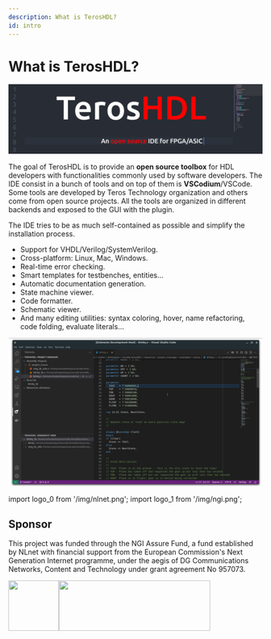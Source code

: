 ```yaml
---
description: What is TerosHDL?
id: intro
---
```


# What is TerosHDL?

<p align="center">

![TerosHDL header](/img/bcard-front-low.png) 
</p>


The goal of TerosHDL is to provide an **open source toolbox** for HDL developers with functionalities commonly used by software developers. The IDE consist in a bunch of tools and on top of them is **VSCodium**/VSCode.
Some tools are developed by Teros Technology organization and others come from open source projects. All the tools are organized in different backends and exposed to the GUI with the plugin.

The IDE tries to be as much self-contained as possible and simplify the installation process.

- Support for VHDL/Verilog/SystemVerilog.
- Cross-platform: Linux, Mac, Windows.
- Real-time error checking.
- Smart templates for testbenches, entities...
- Automatic documentation generation.
- State machine viewer.
- Code formatter.
- Schematic viewer.
- And many editing utilities: syntax coloring, hover, name refactoring, code folding, evaluate literals...

<p align="center">

![TerosHDL in action](/img/super.gif) 
</p>


import logo_0 from '/img/nlnet.png';
import logo_1 from '/img/ngi.png';


## Sponsor

This project was funded through the NGI Assure Fund, a fund established by NLnet with financial support from 
the European Commission's Next Generation Internet programme, under the aegis of DG Communications Networks, 
Content and Technology under grant agreement No 957073.

<p align="center">

<img src={logo_0} width="100" height="100"/><img src={logo_1} width="300" height="100"/>

</p>

